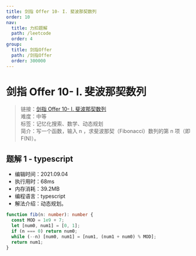 ```yaml
---
title: 剑指 Offer 10- I. 斐波那契数列
order: 10
nav:
  title: 力扣题解
  path: /leetcode
  order: 4
group:
  title: 剑指Offer
  path: /剑指Offer
  order: 300000
---
```


# 剑指 Offer 10- I. 斐波那契数列

> 链接：[剑指 Offer 10- I. 斐波那契数列](https://leetcode-cn.com/problems/fei-bo-na-qi-shu-lie-lcof/)  
> 难度：中等  
> 标签：记忆化搜索、数学、动态规划  
> 简介：写一个函数，输入 n ，求斐波那契（Fibonacci）数列的第 n 项（即 F(N)）。

## 题解 1 - typescript

- 编辑时间：2021.09.04
- 执行用时：68ms
- 内存消耗：39.2MB
- 编程语言：typescript
- 解法介绍：动态规划。

```typescript
function fib(n: number): number {
  const MOD = 1e9 + 7;
  let [num0, num1] = [0, 1];
  if (n === 0) return num0;
  while (--n) [num0, num1] = [num1, (num1 + num0) % MOD];
  return num1;
}
```
